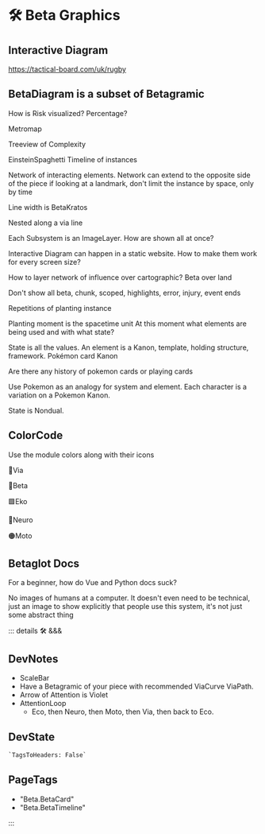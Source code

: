 
# 🛠 <beta>Beta Graphics</beta>

## Interactive Diagram

<https://tactical-board.com/uk/rugby>

## BetaDiagram is a subset of Betagramic

How is Risk visualized?
Percentage?

Metromap

Treeview of Complexity

EinsteinSpaghetti Timeline of instances

Network of interacting elements. Network can extend to the opposite side of the piece if looking at a landmark, don't limit the instance by space, only by time

Line width is BetaKratos

Nested along a via line

Each Subsystem is an ImageLayer. How are shown all at once?

Interactive Diagram can happen in a static website. How to make them work for every screen size?

How to layer network of influence over cartographic? Beta over land

Don't show all beta, chunk, scoped, highlights, error, injury, event ends

Repetitions of planting instance

Planting moment is the spacetime unit
At this moment what elements are being used and with what state?

State is all the values. An element is a Kanon, template, holding structure, framework. Pokémon card Kanon

Are there any history of pokemon cards or playing cards

Use Pokemon as an analogy for system and element. Each character is a variation on a Pokemon Kanon.

State is Nondual.

## ColorCode

Use the module colors along with their icons

🔻<via>Via</via>

🔷<beta>Beta</beta>

🟩<eko>Eko</eko>

💜<neuro>Neuro</neuro>

🟠<moto>Moto</moto>

## Betaglot Docs

For a beginner, how do Vue and Python docs suck?

No images of humans at a computer. It doesn't even need to be technical, just an image to show explicitly that people use this system, it's not just some abstract thing

::: details 🛠 <dev>&&&</dev>

## DevNotes

- ScaleBar
- Have a Betagramic of your piece with recommended ViaCurve ViaPath.
- Arrow of Attention is Violet
- AttentionLoop
    - Eco, then Neuro, then Moto, then Via, then back to Eco.

## DevState

```py
`TagsToHeaders: False`
```

<h2>PageTags</h2>

- "Beta.BetaCard"
- "Beta.BetaTimeline"

:::

